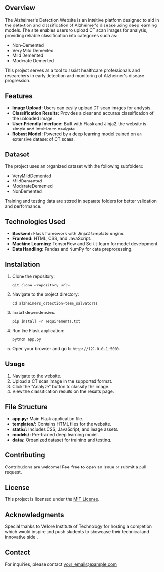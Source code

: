 <h2>Overview</h2>
<p>The Alzheimer's Detection Website is an intuitive platform designed to aid in the detection and classification of Alzheimer's disease using deep learning models. The site enables users to upload CT scan images for analysis, providing reliable classification into categories such as:</p>
<ul>
    <li>Non-Demented</li>
    <li>Very Mild Demented</li>
    <li>Mild Demented</li>
    <li>Moderate Demented</li>
</ul>
<p>This project serves as a tool to assist healthcare professionals and researchers in early detection and monitoring of Alzheimer's disease progression.</p>

<h2>Features</h2>
<ul>
    <li><strong>Image Upload:</strong> Users can easily upload CT scan images for analysis.</li>
    <li><strong>Classification Results:</strong> Provides a clear and accurate classification of the uploaded image.</li>
    <li><strong>User-Friendly Interface:</strong> Built with Flask and Jinja2, the website is simple and intuitive to navigate.</li>
    <li><strong>Robust Model:</strong> Powered by a deep learning model trained on an extensive dataset of CT scans.</li>
</ul>

<h2>Dataset</h2>
<p>The project uses an organized dataset with the following subfolders:</p>
<ul>
    <li>VeryMildDemented</li>
    <li>MildDemented</li>
    <li>ModerateDemented</li>
    <li>NonDemented</li>
</ul>
<p>Training and testing data are stored in separate folders for better validation and performance.</p>

<h2>Technologies Used</h2>
<ul>
    <li><strong>Backend:</strong> Flask framework with Jinja2 template engine.</li>
    <li><strong>Frontend:</strong> HTML, CSS, and JavaScript.</li>
    <li><strong>Machine Learning:</strong> TensorFlow and Scikit-learn for model development.</li>
    <li><strong>Data Handling:</strong> Pandas and NumPy for data preprocessing.</li>
</ul>

<h2>Installation</h2>
<ol>
    <li>Clone the repository:
        <pre><code>git clone &lt;repository_url&gt;</code></pre>
    </li>
    <li>Navigate to the project directory:
        <pre><code>cd alzheimers_detection-team_salvatores</code></pre>
    </li>
    <li>Install dependencies:
        <pre><code>pip install -r requirements.txt</code></pre>
    </li>
    <li>Run the Flask application:
        <pre><code>python app.py</code></pre>
    </li>
    <li>Open your browser and go to <code>http://127.0.0.1:5000</code>.</li>
</ol>

<h2>Usage</h2>
<ol>
    <li>Navigate to the website.</li>
    <li>Upload a CT scan image in the supported format.</li>
    <li>Click the "Analyze" button to classify the image.</li>
    <li>View the classification results on the results page.</li>
</ol>

<h2>File Structure</h2>
<ul>
    <li><strong>app.py:</strong> Main Flask application file.</li>
    <li><strong>templates/:</strong> Contains HTML files for the website.</li>
    <li><strong>static/:</strong> Includes CSS, JavaScript, and image assets.</li>
    <li><strong>models/:</strong> Pre-trained deep learning model.</li>
    <li><strong>data/:</strong> Organized dataset for training and testing.</li>
</ul>

<h2>Contributing</h2>
<p>Contributions are welcome! Feel free to open an issue or submit a pull request.</p>

<h2>License</h2>
<p>This project is licensed under the <a href="LICENSE">MIT License</a>.</p>

<h2>Acknowledgments</h2>
<p>Special thanks to Vellore Institute of Technology for hosting a competion which would inspire and push students to showcase their technical and innovative side .</p>

<h2>Contact</h2>
<p>For inquiries, please contact <a href="mailto:your_email@example.com">your_email@example.com</a>.</p>
